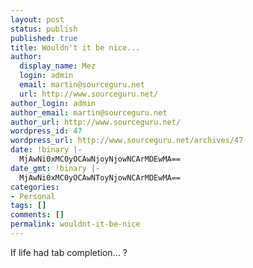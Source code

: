 ```yaml
---
layout: post
status: publish
published: true
title: Wouldn't it be nice...
author:
  display_name: Mez
  login: admin
  email: martin@sourceguru.net
  url: http://www.sourceguru.net/
author_login: admin
author_email: martin@sourceguru.net
author_url: http://www.sourceguru.net/
wordpress_id: 47
wordpress_url: http://www.sourceguru.net/archives/47
date: !binary |-
  MjAwNi0xMC0yOCAwNjoyNjowNCArMDEwMA==
date_gmt: !binary |-
  MjAwNi0xMC0yOCAwNToyNjowNCArMDEwMA==
categories:
- Personal
tags: []
comments: []
permalink: wouldnt-it-be-nice
---
```

<p>If life had tab completion... ?</p>
